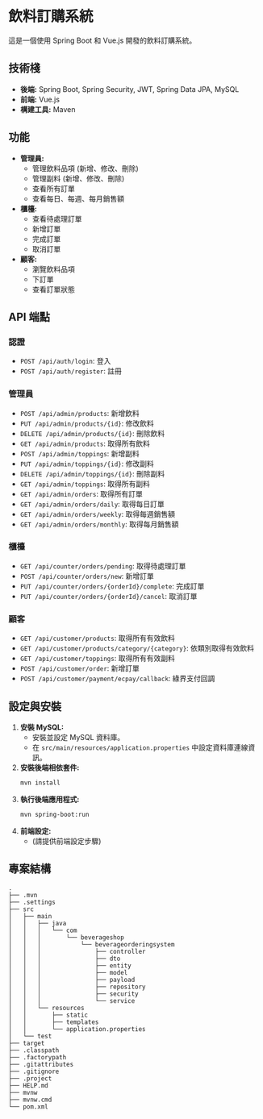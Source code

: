 # 飲料訂購系統

這是一個使用 Spring Boot 和 Vue.js 開發的飲料訂購系統。

## 技術棧

*   **後端:** Spring Boot, Spring Security, JWT, Spring Data JPA, MySQL
*   **前端:** Vue.js
*   **構建工具:** Maven

## 功能

*   **管理員:**
    *   管理飲料品項 (新增、修改、刪除)
    *   管理副料 (新增、修改、刪除)
    *   查看所有訂單
    *   查看每日、每週、每月銷售額
*   **櫃檯:**
    *   查看待處理訂單
    *   新增訂單
    *   完成訂單
    *   取消訂單
*   **顧客:**
    *   瀏覽飲料品項
    *   下訂單
    *   查看訂單狀態

## API 端點

### 認證

*   `POST /api/auth/login`: 登入
*   `POST /api/auth/register`: 註冊

### 管理員

*   `POST /api/admin/products`: 新增飲料
*   `PUT /api/admin/products/{id}`: 修改飲料
*   `DELETE /api/admin/products/{id}`: 刪除飲料
*   `GET /api/admin/products`: 取得所有飲料
*   `POST /api/admin/toppings`: 新增副料
*   `PUT /api/admin/toppings/{id}`: 修改副料
*   `DELETE /api/admin/toppings/{id}`: 刪除副料
*   `GET /api/admin/toppings`: 取得所有副料
*   `GET /api/admin/orders`: 取得所有訂單
*   `GET /api/admin/orders/daily`: 取得每日訂單
*   `GET /api/admin/orders/weekly`: 取得每週銷售額
*   `GET /api/admin/orders/monthly`: 取得每月銷售額

### 櫃檯

*   `GET /api/counter/orders/pending`: 取得待處理訂單
*   `POST /api/counter/orders/new`: 新增訂單
*   `PUT /api/counter/orders/{orderId}/complete`: 完成訂單
*   `PUT /api/counter/orders/{orderId}/cancel`: 取消訂單

### 顧客

*   `GET /api/customer/products`: 取得所有有效飲料
*   `GET /api/customer/products/category/{category}`: 依類別取得有效飲料
*   `GET /api/customer/toppings`: 取得所有有效副料
*   `POST /api/customer/order`: 新增訂單
*   `POST /api/customer/payment/ecpay/callback`: 綠界支付回調

## 設定與安裝

1.  **安裝 MySQL:**
    *   安裝並設定 MySQL 資料庫。
    *   在 `src/main/resources/application.properties` 中設定資料庫連線資訊。
2.  **安裝後端相依套件:**
    ```bash
    mvn install
    ```
3.  **執行後端應用程式:**
    ```bash
    mvn spring-boot:run
    ```
4.  **前端設定:**
    *   (請提供前端設定步驟)

## 專案結構

```
.
├── .mvn
├── .settings
├── src
│   ├── main
│   │   ├── java
│   │   │   └── com
│   │   │       └── beverageshop
│   │   │           └── beverageorderingsystem
│   │   │               ├── controller
│   │   │               ├── dto
│   │   │               ├── entity
│   │   │               ├── model
│   │   │               ├── payload
│   │   │               ├── repository
│   │   │               ├── security
│   │   │               └── service
│   │   └── resources
│   │       ├── static
│   │       ├── templates
│   │       └── application.properties
│   └── test
├── target
├── .classpath
├── .factorypath
├── .gitattributes
├── .gitignore
├── .project
├── HELP.md
├── mvnw
├── mvnw.cmd
└── pom.xml
```
